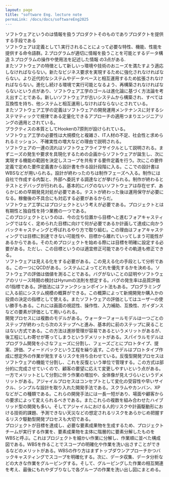 ```yaml
---
layout: page
title: "software Eng. lecture note
permaLink: /docs/docs/softwareEng2025
---
```



ソフトウェアというのは情報を扱うプロダクトそのものでありプロダクトを提供する手段である  
ソフトウェアは定義として1.実行されることによって必要な特性、機能、性能を提供する命令語群。2.プログラムが適切に情報を扱うことを可能とするデータ構造 3.プログラムの操作や使用法を記述した情報 の3点がある.  
またソフトウェアの特徴として新しいっ環境や技術のおニーズを満たすよう適応しなければならない。新たなビジネス要求を実現するために強化されなければならない。より近代的なシステムやデータベースと相互運用するため拡張されなければならない。進化し続ける環境で実行可能となるよう、再構築されなければならないという点があり、ソフトウェア工学のゴールは進化論に基づく方法論を考え出すことである。新しいソフトウェアが古いシステムから構築され、すべては互換性を持ち、他システムと相互運用しなければならないとされている。  
またソフトウェア工学の定義はソフトウェアの開発運用メンテナンスに対するシステマティックで規律である定量化できるアプローチの適用つまりエンジニアリングの適用とされている。  
プラクティスの本質としてHookerの7原則が設けられている。  
ソフトウェア工学の必要性は大規模化と複雑さ、IT人材の不足、社会性と求められるミッション、不確実性の増大などの理由で説明される。  
ソフトウェアの一連の流れはソフトウェアライフサイクルとして説明される。まずニーズの発生や要求を具現化するための企画からソフトウェアが誕生し、次に実現する機能の範囲を決定しスコープを共有する要件定義を行う。次にこの要件定義で定めた要件定義書から設計書を作る設計段階に入る。ここでの設計書はWBSなどが用いられる。設計が終わったのちは制作フェーズへ入る。制作には自社で作成する内製と、外部へ委託する調達などが挙げられる。制作が終わるとテストとデバッグが行われる。基本的にバグのないソフトウェアは存在せず、あらかじめの早期発見対処が必要である。テストが終わった後は運用保守が必要になる。稼働後の不具合にも対応する必要があるからだ。  
ソフトウェア工学にはプロジェクトという考えが必要である。プロジェクトとは有期性と独自性を持つ業務の一つである。  
このプロジェクトというのは、今の立ち位置から目標へと進むフォアキャスティングではなく、定められた目標に向けて何が必要であるか計画して達成に向かうバックキャスティングと呼ばれるやり方で取り組む。この理由はフォアキャスティングでは目標に到達できない可能性や、目標から離れていってしまう可能性があるからである。そのためプロジェクトを始める際には目標を明確に設定する必要がある。ただし、この目標というのは適宜修正可能でありその軌道も修正できる。  
ソフトウェアは見える化をする必要がある。この見える化の手段として分析である。この一つにQCDがある。システムによってどれを優先するかを決める。ソフトウェアの評価は価値を測ることである。バグがないことの証明やソフトウェアのリリース時期の検討はHyrumの法則を想定する。バグの発生率は品質評価の1指標である。評価法にはファンクションポイント法もある。プログラミングに入る前にシステム規模の概算ができる。この概算によって新規開発か購入かの投資の決定の指標として使える。またソフトウェアの評価としてはユーザーの使い勝手もある。これには画面の視認性、操作性、入力補助、互換性、ガイダンスなどの要素が評価として用いられる。  
開発プロセスには複数のモデルがある。ウォーターフォールモデルは一つごとのステップが終わったら次のステップへと進み、基本的に前のステップに戻ることはない方式である。この方法は進捗管理が容易であるというメリットがあるが、後工程にしわ寄せが寄ってしまうというデメリットがある。スパイラルモデルはプログラム開発を小さなフェーズに分割し、フェーズごとにプロトタイプ、提案、評価、フィードバックという工程を繰り返す。このモデルはプロトタイプ作成に想定外の作業が発生するリスクを持ち合わせている。反復型開発プロセスはソフトウェアの機能で分割し、これを反復という単位で管理する。この方式は部分的に完成させていくので、顧客の要望に応えて変更しやすいという点がある。一方でメリットとして分割に伴う作業の増加や、全体像が見えづらいというデメリットがある。アジャイルプロセスはコンセプトとして変化の受容性や早いサイクル、シンプルな設計を取り入れた開発手法である。スクラムやカンバン、XPなどがこの種類である。これらの開発手法には一長一短があり、場面や顧客からの要求によって変えられるべきである。またこれらの複数を組み合わせたハイブリッド型の開発も多い。そしてアジャイルにおける人的リスクや計画駆動形における技術的課題、予測できない天災などの想定されるリスクをあらかじめ把握するリスク駆動型開発プロセスも大切である。  
プロジェクトが目標を達成し、必要な要素成果物を生成するため、プロジェクトチームが実行する作業を、要素成果物を主体に階層的に要素分解したものをWBSと呼ぶ。これはプロジェクトを細かい作業に分解し、作業順に並べた構成図である。WBSを作ることでスコープの明確化や作業を洗い出さすことができるなどのメリットがある。WBSの作り方はまずトップダウンアプローチかつバックキャスティングでスコープを明確化する。次に、データ収集、データ分析などの大きな作業をグルーピングする。そして、グルーピングした作業の相互関連を考え、最後にもれやダブりなしで各グループの作業を洗い出し図にまとめる。
